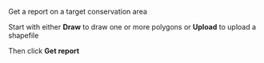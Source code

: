 Get a report on a target conservation area

Start with either **Draw** to draw one or 
more polygons or **Upload** to upload a shapefile

Then click **Get report**